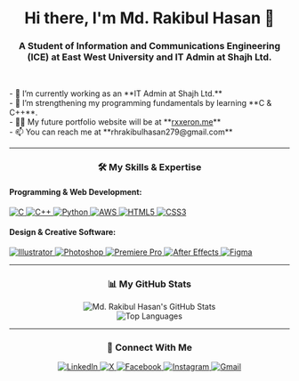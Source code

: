 <h1 align="center">Hi there, I'm Md. Rakibul Hasan 👋</h1>
<h3 align="center">A Student of Information and Communications Engineering (ICE) at East West University and IT Admin at Shajh Ltd.</h3>

<br>

<p align="left">
- 🔭 I’m currently working as an **IT Admin at Shajh Ltd.**
<br>
- 🌱 I’m strengthening my programming fundamentals by learning **C & C++**.
<br>
- 👨‍💻 My future portfolio website will be at **<a href="http://rxxeron.me">rxxeron.me</a>**
<br>
- 📫 You can reach me at **rhrakibulhasan279@gmail.com**
</p>

<hr/>

<h3 align="center">🛠️ My Skills & Expertise</h3>

<h4 align="left">Programming & Web Development:</h4>
<p align="left">
  <a href="https://www.cprogramming.com/" target="_blank" rel="noreferrer"> 
    <img src="https://img.shields.io/badge/C-A8B9CC?style=for-the-badge&logo=c&logoColor=white" alt="C"/> 
  </a>
  <a href="https://isocpp.org/" target="_blank" rel="noreferrer"> 
    <img src="https://img.shields.io/badge/C++-00599C?style=for-the-badge&logo=c%2B%2B&logoColor=white" alt="C++"/> 
  </a>
  <a href="https://www.python.org" target="_blank" rel="noreferrer"> 
    <img src="https://img.shields.io/badge/Python-3776AB?style=for-the-badge&logo=python&logoColor=white" alt="Python"/> 
  </a>
  <a href="https://aws.amazon.com" target="_blank" rel="noreferrer"> 
    <img src="https://img.shields.io/badge/Amazon_AWS-232F3E?style=for-the-badge&logo=amazon-aws&logoColor=white" alt="AWS"/> 
  </a>
  <a href="https://www.w3.org/html/" target="_blank" rel="noreferrer"> 
    <img src="https://img.shields.io/badge/HTML5-E34F26?style=for-the-badge&logo=html5&logoColor=white" alt="HTML5"/> 
  </a>
  <a href="https://www.w3schools.com/css/" target="_blank" rel="noreferrer"> 
    <img src="https://img.shields.io/badge/CSS3-1572B6?style=for-the-badge&logo=css3&logoColor=white" alt="CSS3"/> 
  </a>
</p>

<h4 align="left">Design & Creative Software:</h4>
<p align="left">
  <a href="https://www.adobe.com/products/illustrator.html" target="_blank" rel="noreferrer"> 
    <img src="https://img.shields.io/badge/Adobe_Illustrator-FF9A00?style=for-the-badge&logo=adobeillustrator&logoColor=white" alt="Illustrator"/> 
  </a>
  <a href="https://www.adobe.com/products/photoshop.html" target="_blank" rel="noreferrer"> 
    <img src="https://img.shields.io/badge/Adobe_Photoshop-31A8FF?style=for-the-badge&logo=adobephotoshop&logoColor=white" alt="Photoshop"/> 
  </a>
  <a href="https://www.adobe.com/products/premiere.html" target="_blank" rel="noreferrer"> 
    <img src="https://img.shields.io/badge/Adobe_Premiere_Pro-9999FF?style=for-the-badge&logo=adobepremierepro&logoColor=white" alt="Premiere Pro"/> 
  </a>
  <a href="https://www.adobe.com/products/aftereffects.html" target="_blank" rel="noreferrer"> 
    <img src="https://img.shields.io/badge/Adobe_After_Effects-9999FF?style=for-the-badge&logo=adobeaftereffects&logoColor=white" alt="After Effects"/> 
  </a>
  <a href="https://www.figma.com/" target="_blank" rel="noreferrer"> 
    <img src="https://img.shields.io/badge/Figma-F24E1E?style=for-the-badge&logo=figma&logoColor=white" alt="Figma"/> 
  </a>
</p>

<hr/>

<h3 align="center">📊 My GitHub Stats</h3>
<p align="center">
  <img src="https://github-readme-stats.vercel.app/api?username=rxxeron&show_icons=true&theme=dracula&include_all_commits=true&count_private=true" alt="Md. Rakibul Hasan's GitHub Stats"/>
  <br/>
  <img src="https://github-readme-stats.vercel.app/api/top-langs/?username=rxxeron&layout=compact&langs_count=8&theme=dracula" alt="Top Languages"/>
</p>

<hr/>

<h3 align="center">🤝 Connect With Me</h3>
<p align="center">
  <a href="https://linkedin.com/in/rhrakib-rx/" target="_blank">
    <img src="https://img.shields.io/badge/LinkedIn-0077B5?style=for-the-badge&logo=linkedin&logoColor=white" alt="LinkedIn"/>
  </a>
  <a href="https://x.com/rhrakibul_hasan" target="_blank">
    <img src="https://img.shields.io/badge/X-000000?style=for-the-badge&logo=x&logoColor=white" alt="X"/>
  </a>
  <a href="https://www.facebook.com/rakibulhasanrakib.90.12" target="_blank">
    <img src="https://img.shields.io/badge/Facebook-1877F2?style=for-the-badge&logo=facebook&logoColor=white" alt="Facebook"/>
  </a>
  <a href="https://www.instagram.com/rh_lucifer/" target="_blank">
    <img src="https://img.shields.io/badge/Instagram-E4405F?style=for-the-badge&logo=instagram&logoColor=white" alt="Instagram"/>
  </a>
  <a href="mailto:rhrakibulhasan279@gmail.com" target="_blank">
    <img src="https://img.shields.io/badge/Gmail-D14836?style=for-the-badge&logo=gmail&logoColor=white" alt="Gmail"/>
  </a>
</p>

